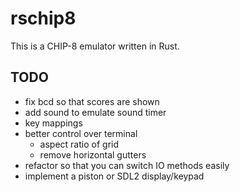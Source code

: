# rschip8
This is a CHIP-8 emulator written in Rust.

## TODO
* fix bcd so that scores are shown
* add sound to emulate sound timer
* key mappings
* better control over terminal
  * aspect ratio of grid
  * remove horizontal gutters
* refactor so that you can switch IO methods easily
* implement a piston or SDL2 display/keypad
